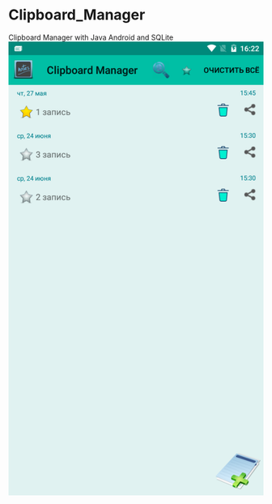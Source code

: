 # Clipboard_Manager
Clipboard Manager with Java Android and SQLite
![Alt text](screenshots/Screenshot_2021-05-27-16-22-24.png?raw=true "Home Screen")
